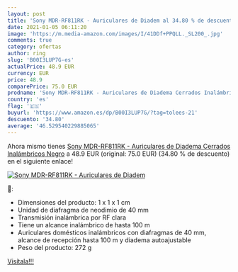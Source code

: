 ```yaml
---
layout: post
title: 'Sony MDR-RF811RK - Auriculares de Diadem al 34.80 % de descuento'
date: 2021-01-05 06:11:20
image: 'https://m.media-amazon.com/images/I/41DDf+PPQLL._SL200_.jpg'
comments: true
category: ofertas
author: ring
slug: 'B00I3LUP7G-es'
actualPrice: 48.9 EUR
currency: EUR
price: 48.9
comparePrice: 75.0 EUR
prodname: 'Sony MDR-RF811RK - Auriculares de Diadema Cerrados Inalámbricos  Negro'
country: 'es'
flag: '🇪🇸'
buyurl: 'https://www.amazon.es/dp/B00I3LUP7G/?tag=tolees-21'
descuento: '34.80'
average: '46.529540229885065'
---
```


Ahora mismo tienes [Sony MDR-RF811RK - Auriculares de Diadema Cerrados Inalámbricos  Negro](https://www.amazon.es/dp/B00I3LUP7G/?tag=tolees-21) a 48.9 EUR (original: 75.0 EUR) (34.80 %  de descuento) en el siguiente enlace!

[![Sony MDR-RF811RK - Auriculares de Diadem](https://m.media-amazon.com/images/I/41DDf+PPQLL._SL200_.jpg)](https://www.amazon.es/dp/B00I3LUP7G/?tag=tolees-21)

🔎:

- Dimensiones del producto: 1 x 1 x 1 cm
- Unidad de diafragma de neodimio de 40 mm
- Transmisión inalámbrica por RF clara
- Tiene un alcance inalámbrico de hasta 100 m
- Auriculares domésticos inalámbricos con diafragmas de 40 mm, alcance de recepción hasta 100 m y diadema autoajustable
- Peso del producto: 272 g

[Visítala!!!](https://www.amazon.es/dp/B00I3LUP7G/?tag=tolees-21)
